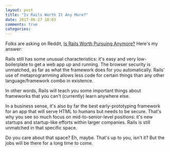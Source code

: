 ```yaml
---
layout: post
title: "Is Rails Worth It Any More?"
date: 2017-06-27 10:03
comments: true
categories: 
---
```


Folks are asking on Reddit, <a href="https://www.reddit.com/r/rails/comments/6jolzg/is_rails_worth_pursuing_anymore/">Is Rails Worth Pursuing Anymore?</a> Here's my answer:

Rails still has some unusual characteristics: it's easy and very low-boilerplate to get a web app up and running. The browser security is unmatched, as far as what the framework does for you automatically. Rails' use of metaprogramming allows less code for certain things than any other language/framework combo in existence.

In other words, Rails will teach you some important things about frameworks that you can't (currently) learn anywhere else.

In a business sense, it's also by far the best early-prototyping framework for an app that will serve HTML to humans but needs to be secure. That's why you see so much focus on mid-to-senior-level positions: it's new startups and startup-like efforts within larger companies. Rails is still unmatched in that specific space.

Do you care about that space? Eh, maybe. That's up to you, isn't it? But the jobs will be there for a long time to come.

